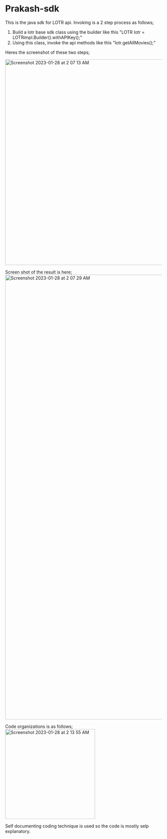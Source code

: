 # Prakash-sdk

This is the java sdk for LOTR api.  Invoking is a 2 step process as follows;
1. Build a lotr base sdk class using the builder like this "LOTR lotr = LOTRimpl.Builder().withAPIKey(<your api key>);"
2. Using this class, invoke the api methods like this "lotr.getAllMovies();"
  
Heres the screenshot of these two steps;
 
<img width="661" alt="Screenshot 2023-01-28 at 2 07 13 AM" src="https://user-images.githubusercontent.com/8314346/215260841-050a0ac8-58b8-4da7-90d1-5c41029176c8.png">

Screen shot of the result is here;
<img width="1429" alt="Screenshot 2023-01-28 at 2 07 29 AM" src="https://user-images.githubusercontent.com/8314346/215260876-1c56a6ee-4979-4ae4-a58d-a08c30dd074b.png">

Code organizations is as follows;
<img width="289" alt="Screenshot 2023-01-28 at 2 13 55 AM" src="https://user-images.githubusercontent.com/8314346/215260926-2d6cb2ca-41d7-4c1f-afce-fc372e168c01.png">

Self documenting coding technique is used so the code is mostly selp explanatory.  
